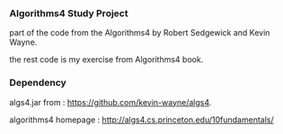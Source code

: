 ### Algorithms4 Study Project

part of the code from the Algorithms4 by  Robert Sedgewick and Kevin Wayne.

the rest code is my exercise from Algorithms4 book.

### Dependency

algs4.jar from : https://github.com/kevin-wayne/algs4.

algorithms4 homepage : http://algs4.cs.princeton.edu/10fundamentals/
